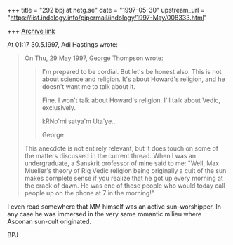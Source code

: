 +++
title = "292 bpj at netg.se"
date = "1997-05-30"
upstream_url = "https://list.indology.info/pipermail/indology/1997-May/008333.html"

+++
[Archive link](https://list.indology.info/pipermail/indology/1997-May/008333.html)

At 01:17 30.5.1997, Adi Hastings wrote:
>On Thu, 29 May 1997, George Thompson wrote:
>
>>
>> I'm prepared to be cordial. But let's be honest also. This is not about
>> science and religion. It's about Howard's religion, and he doesn't want me
>> to talk about it.
>>
>> Fine. I won't talk about Howard's religion. I'll talk about Vedic,
>exclusively.
>>
>> kRNo'mi satya'm Uta'ye...
>>
>> George
>>
>
>This anecdote is not entirely relevant, but it does touch on some of
>the matters discussed in the current thread.
>  When I was an undergraduate, a Sanskrit professor of mine said to me:
>"Well, Max Mueller's theory of Rig Vedic religion being originally a cult
>of the sun makes complete sense if you realize that he got up every
>morning at the crack of dawn. He was one of those people who would today
>call people up on the phone at 7 in the morning!"

I even read somewhere that MM himself was an active sun-worshipper. In any
case he was immersed in the very same romantic milieu where Asconan
sun-cult originated.

BPJ






